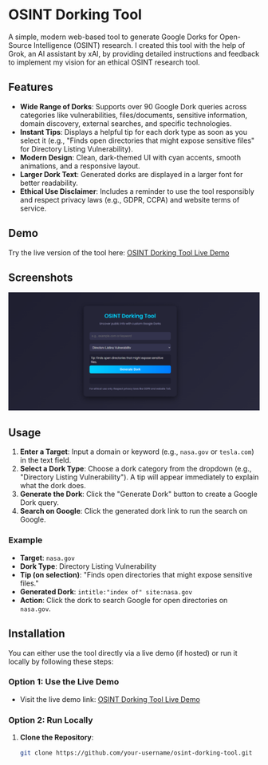 # OSINT Dorking Tool

A simple, modern web-based tool to generate Google Dorks for Open-Source Intelligence (OSINT) research. I created this tool with the help of Grok, an AI assistant by xAI, by providing detailed instructions and feedback to implement my vision for an ethical OSINT research tool.

## Features
- **Wide Range of Dorks**: Supports over 90 Google Dork queries across categories like vulnerabilities, files/documents, sensitive information, domain discovery, external searches, and specific technologies.
- **Instant Tips**: Displays a helpful tip for each dork type as soon as you select it (e.g., "Finds open directories that might expose sensitive files" for Directory Listing Vulnerability).
- **Modern Design**: Clean, dark-themed UI with cyan accents, smooth animations, and a responsive layout.
- **Larger Dork Text**: Generated dorks are displayed in a larger font for better readability.
- **Ethical Use Disclaimer**: Includes a reminder to use the tool responsibly and respect privacy laws (e.g., GDPR, CCPA) and website terms of service.

## Demo
Try the live version of the tool here: [OSINT Dorking Tool Live Demo](https://lunaticjohn.github.io/Osint-dork-tool-2025/)

## Screenshots
  ![OSINT Dorking Tool Screenshot](screenshot.png)

## Usage
1. **Enter a Target**: Input a domain or keyword (e.g., `nasa.gov` or `tesla.com`) in the text field.
2. **Select a Dork Type**: Choose a dork category from the dropdown (e.g., "Directory Listing Vulnerability"). A tip will appear immediately to explain what the dork does.
3. **Generate the Dork**: Click the "Generate Dork" button to create a Google Dork query.
4. **Search on Google**: Click the generated dork link to run the search on Google.

### Example
- **Target**: `nasa.gov`  
- **Dork Type**: Directory Listing Vulnerability  
- **Tip (on selection)**: "Finds open directories that might expose sensitive files."  
- **Generated Dork**: `intitle:"index of" site:nasa.gov`  
- **Action**: Click the dork to search Google for open directories on `nasa.gov`.

## Installation
You can either use the tool directly via a live demo (if hosted) or run it locally by following these steps:

### Option 1: Use the Live Demo
- Visit the live demo link: [OSINT Dorking Tool Live Demo](https://lunaticjohn.github.io/Osint-dork-tool-2025/) 

### Option 2: Run Locally
1. **Clone the Repository**:
   ```bash
   git clone https://github.com/your-username/osint-dorking-tool.git
